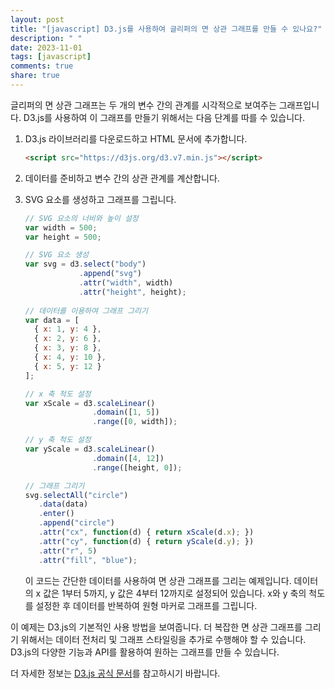 ```yaml
---
layout: post
title: "[javascript] D3.js를 사용하여 글리퍼의 면 상관 그래프를 만들 수 있나요?"
description: " "
date: 2023-11-01
tags: [javascript]
comments: true
share: true
---
```


글리퍼의 면 상관 그래프는 두 개의 변수 간의 관계를 시각적으로 보여주는 그래프입니다. D3.js를 사용하여 이 그래프를 만들기 위해서는 다음 단계를 따를 수 있습니다.

1. D3.js 라이브러리를 다운로드하고 HTML 문서에 추가합니다.
   
   ```html
   <script src="https://d3js.org/d3.v7.min.js"></script>
   ```
   
2. 데이터를 준비하고 변수 간의 상관 관계를 계산합니다.

3. SVG 요소를 생성하고 그래프를 그립니다.

   ```javascript
   // SVG 요소의 너비와 높이 설정
   var width = 500;
   var height = 500;
   
   // SVG 요소 생성
   var svg = d3.select("body")
               .append("svg")
               .attr("width", width)
               .attr("height", height);
               
   // 데이터를 이용하여 그래프 그리기
   var data = [
     { x: 1, y: 4 },
     { x: 2, y: 6 },
     { x: 3, y: 8 },
     { x: 4, y: 10 },
     { x: 5, y: 12 }
   ];
   
   // x 축 척도 설정
   var xScale = d3.scaleLinear()
                  .domain([1, 5])
                  .range([0, width]);
   
   // y 축 척도 설정
   var yScale = d3.scaleLinear()
                  .domain([4, 12])
                  .range([height, 0]);
   
   // 그래프 그리기
   svg.selectAll("circle")
      .data(data)
      .enter()
      .append("circle")
      .attr("cx", function(d) { return xScale(d.x); })
      .attr("cy", function(d) { return yScale(d.y); })
      .attr("r", 5)
      .attr("fill", "blue");
   ```
   
   이 코드는 간단한 데이터를 사용하여 면 상관 그래프를 그리는 예제입니다. 데이터의 x 값은 1부터 5까지, y 값은 4부터 12까지로 설정되어 있습니다. x와 y 축의 척도를 설정한 후 데이터를 반복하여 원형 마커로 그래프를 그립니다.

이 예제는 D3.js의 기본적인 사용 방법을 보여줍니다. 더 복잡한 면 상관 그래프를 그리기 위해서는 데이터 전처리 및 그래프 스타일링을 추가로 수행해야 할 수 있습니다. D3.js의 다양한 기능과 API를 활용하여 원하는 그래프를 만들 수 있습니다.

더 자세한 정보는 [D3.js 공식 문서](https://d3js.org/)를 참고하시기 바랍니다.